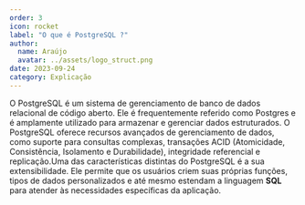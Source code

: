 ```yaml
---
order: 3
icon: rocket
label: "O que é PostgreSQL ?"
author:
  name: Araújo
  avatar: ../assets/logo_struct.png
date: 2023-09-24
category: Explicação
---
```


O PostgreSQL é um sistema de gerenciamento de banco de dados relacional de código aberto. Ele é frequentemente referido como Postgres e é amplamente utilizado para armazenar e gerenciar dados estruturados. O PostgreSQL oferece recursos avançados de gerenciamento de dados, como suporte para consultas complexas, transações ACID (Atomicidade, Consistência, Isolamento e Durabilidade), integridade referencial e replicação.Uma das características distintas do PostgreSQL é a sua extensibilidade. Ele permite que os usuários criem suas próprias funções, tipos de dados personalizados e até mesmo estendam a linguagem **SQL** para atender às necessidades específicas da aplicação.
